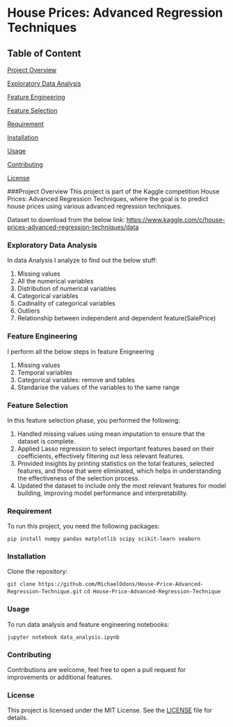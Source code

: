 # House Prices: Advanced Regression Techniques

## Table of Content 
[Project Overview](#project-overview)

[Exploratory Data Analysis](#Exploratory-Data-Analysis)

[Feature Engineering](#Feature-Engineering)

[Feature Selection](#Feature-Selection)

[Requirement](#Requirement)

[Installation](#Installation)

[Usage](#Usage)

[Contributing](#Contributing)

[License](#License)


###Project Overview
This project is part of the Kaggle competition House Prices: Advanced Regression Techniques, where the goal is to predict house prices using various advanced regression techniques. 

Dataset to download from the below link:
https://www.kaggle.com/c/house-prices-advanced-regression-techniques/data

### Exploratory Data Analysis 
In data Analysis I analyze to find out the below stuff:
1. Missing values
2. All the numerical variables
3. Distribution of numerical variables
4. Categorical variables
5. Cadinality of categorical variables
6. Outliers
7. Relationship between independent and dependent feature(SalePrice)

### Feature Engineering
I perform all the below steps in feature Enigneering
1. Missing values
2. Temporal variables
3. Categorical variables: remove and tables
4. Standarise the values of the variables to the same range

### Feature Selection
In this feature selection phase, you performed the following:
1. Handled missing values using mean imputation to ensure that the dataset is complete.
2. Applied Lasso regression to select important features based on their coefficients, effectively filtering out less relevant features.
3. Provided insights by printing statistics on the total features, selected features, and those that were eliminated, which helps in understanding the effectiveness of the selection process.
4. Updated the dataset to include only the most relevant features for model building, improving model performance and interpretability.

### Requirement 
To run this project, you need the following packages:

  ```pip install numpy pandas matplotlib scipy scikit-learn seaborn```

### Installation
Clone the repository:

```git clone https://github.com/MichaelOdons/House-Price-Advanced-Regression-Technique.git```
```cd House-Price-Advanced-Regression-Technique```

### Usage 
To run data analysis and feature engineering notebooks:

```jupyter notebook data_analysis.ipynb```

### Contributing 
Contributions are welcome, feel free to open a pull request for improvements or additional features.

### License
This project is licensed under the MIT License. See the [LICENSE](LICENSE) file for details.
